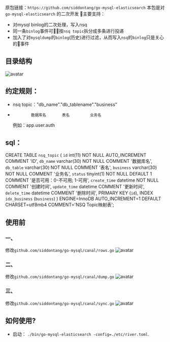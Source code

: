 原包链接：`https://github.com/siddontang/go-mysql-elasticsearch`
本包是对 `go-mysql-elasticsearch` 的二次开发
主要支持：
+ 对mysql binlog的二次处理，写入nsq
+ 同一条`binlog`事件可按`nsq topic`拆分成多条进行投递 
+ 加入了对`mysqldump`的`binlog`(历史)进行过滤，从而写入`nsq`的`binlog`只是关心的事件
  

## 目录结构
![avatar](../../../../Users/shenping/Downloads/1537927471962.jpg)

## 约定规则：
+ nsq topic："db_name"."db_tablename"."business"
+             数据库名       表名         业务名
  例如：app.user.auth

## sql：
CREATE TABLE `nsq_topic` (
    `id` int(11) NOT NULL AUTO_INCREMENT COMMENT 'ID',
    `db_name` varchar(30) NOT NULL COMMENT '数据库名',
    `db_table` varchar(30) NOT NULL COMMENT '表名',
    `business` varchar(30) NOT NULL COMMENT '业务名',
    `status` tinyint(1) NOT NULL DEFAULT 1 COMMENT '是否可用：0-不可用; 1-可用',
    `create_time` datetime NOT NULL COMMENT '创建时间',
    `update_time` datetime COMMENT '更新时间',
    `delete_time` datetime COMMENT '删除时间',
    PRIMARY KEY (`id`),
    INDEX `idx_business` (`business`)
) ENGINE=InnoDB AUTO_INCREMENT=1 DEFAULT CHARSET=utf8mb4 COMMENT='NSQ Topic映射表';

## 使用前
### 一、
修改`github.com/siddontang/go-mysql/canal/rows.go`
![avatar](../../../../Users/shenping/Downloads/1537928423942.jpg)

### 二、
修改`github.com/siddontang/go-mysql/canal/dump.go`
![avatar](../../../../Users/shenping/Downloads/1537928575018.jpg)

### 三、
修改`github.com/siddontang/go-mysql/canal/sync.go`
![avatar](../../../../Users/shenping/Downloads/1537928880538.jpg)

## 如何使用?
+ 启动： `./bin/go-mysql-elasticsearch -config=./etc/river.toml`.


